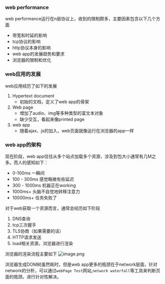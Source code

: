 ### web performance
web performance运行在n层协议上，收到的限制颇多，主要因素包含以下几个方面
- 带宽和时延的影响
- tcp协议的影响
- http协议本身的影响
- web app的发展趋势和要求
- 浏览器的限制和优化

### web应用的发展
web应用经历了如下的发展
1. Hypertext document
    - 初始的文档，定义了web app的骨架
2. Web page
    - 增加了audio、img等多种类型的富文本对象
    - 缺少交互，看起来像printed page
3. web app
    - 随着ajax、js的加入，web页面就像运行在浏览器的app一样

### web app的架构
现在阶段，web app往往从多个站点加载多个资源，涉及到包大小通常有几M之多。而人的感知如下：
- 0-100ms 一瞬间
- 100 - 300ms 感觉略微有些延迟
- 300 - 1000ms 机器正在working
- 1000ms+ 头脑不自觉地转移注意力
- 10000ms+ 任务失败了

对于web获取一个资源而言，通常会经历如下阶段
1. DNS查询
2. tcp三次握手
3. TLS协商（如果需要的话）
4. HTTP请求发送
5. load相关资源，浏览器进行渲染

浏览器的渲染流程主要如下
![image.png](https://i.loli.net/2021/09/14/y6u4HPmdeElADKj.png)

浏览器生成DOM树虽然耗时，但是web app更多的瓶颈在于network层面，针对network的分析，可以通过`webPage Test`网站,`network waterfall`等工具来判断页面的瓶颈。进行针对性解决。



